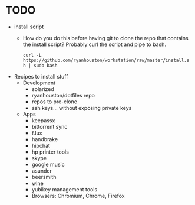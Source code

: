 # TODO

  * install script
    * How do you do this before having git to clone the repo that contains the
      install script? Probably curl the script and pipe to bash.

      `curl -L https://github.com/ryanhouston/workstation/raw/master/install.sh | sudo bash`
  * Recipes to install stuff
    * Development
      * solarized
      * ryanhouston/dotfiles repo
      * repos to pre-clone
      * ssh keys... without exposing private keys
    * Apps
      * keepassx
      * bittorrent sync
      * f.lux
      * handbrake
      * hipchat
      * hp printer tools
      * skype
      * google music
      * asunder
      * beersmith
      * wine
      * yubikey management tools
      * Browsers: Chromium, Chrome, Firefox

